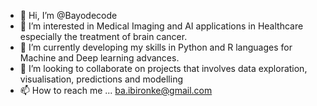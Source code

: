 - 👋 Hi, I’m @Bayodecode
- 👀 I’m interested in Medical Imaging and AI applications in Healthcare especially the treatment of brain cancer.
- 🌱 I’m currently developing my skills in Python and R languages for Machine and Deep learning advances.
- 💞️ I’m looking to collaborate on projects that involves data exploration, visualisation, predictions and modelling
- 📫 How to reach me ... ba.ibironke@gmail.com

<!---
Bayodecode/Bayodecode is a ✨ special ✨ repository because its `README.md` (this file) appears on your GitHub profile.
You can click the Preview link to take a look at your changes.
--->
